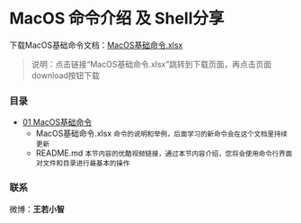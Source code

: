 # MacOS 命令介绍 及 Shell分享

下载MacOS基础命令文档：[MacOS基础命令.xlsx](https://github.com/zimingwz/macos_command/blob/master/01_command_base/MacOS%E5%9F%BA%E7%A1%80%E5%91%BD%E4%BB%A4.xlsx)
> 说明：点击链接“MacOS基础命令.xlsx”跳转到下载页面，再点击页面download按钮下载

### 目录
* [01 MacOS基础命令](https://github.com/zimingwz/macos_command/tree/master/01_command_base)
	* MacOS基础命令.xlsx `命令的说明和举例，后面学习的新命令会在这个文档里持续更新`
	* README.md `本节内容的优酷视频链接，通过本节内容介绍，您将会使用命令行界面对文件和目录进行最基本的操作`

### 联系
微博：**王若小智**
